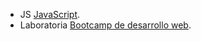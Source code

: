* JS  [JavaScript](https://developer.mozilla.org/es/docs/Web/JavaScript). 
* Laboratoria [Bootcamp de desarrollo web](https://bootcamp.laboratoria.la/es/web-dev). 
